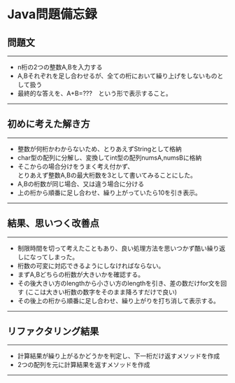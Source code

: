 # Java問題備忘録  
  
## 問題文  
---------  	  
- n桁の2つの整数A,Bを入力する  
- A,Bそれぞれを足し合わせるが、全ての桁において繰り上げをしないものとして扱う  
- 最終的な答えを、A+B=???　という形で表示すること。  
---------
  
## 初めに考えた解き方  
---------
- 整数が何桁かわからないため、とりあえずStringとして格納
- char型の配列に分解し、変換してint型の配列numsA,numsBに格納
- そこからの場合分けをうまく考え付かず、  
	とりあえず整数A,Bの最大桁数を3として書いてみることにした。  
- A,Bの桁数が同じ場合、又は違う場合に分ける
- 上の桁から順番に足し合わせ、繰り上がっていたら10を引き表示。
---------  
  
## 結果、思いつく改善点  
---------  
- 制限時間を切って考えたこともあり、良い処理方法を思いつかず酷い繰り返しになってしまった。
- 桁数の可変に対応できるようにしなければならない。
- まずA,Bどちらの桁数が大きいかを確認する。
- その後大きい方のlengthから小さい方のlengthを引き、差の数だけfor文を回す  	(ここは大きい桁数の数字をそのまま降ろすだけで良い)  
- その後上の桁から順番に足し合わせ、繰り上がりを打ち消して表示する。
---------  
  
## リファクタリング結果  
---------  
- 計算結果が繰り上がるかどうかを判定し、下一桁だけ返すメソッドを作成
- 2つの配列を元に計算結果を返すメソッドを作成
---------  

